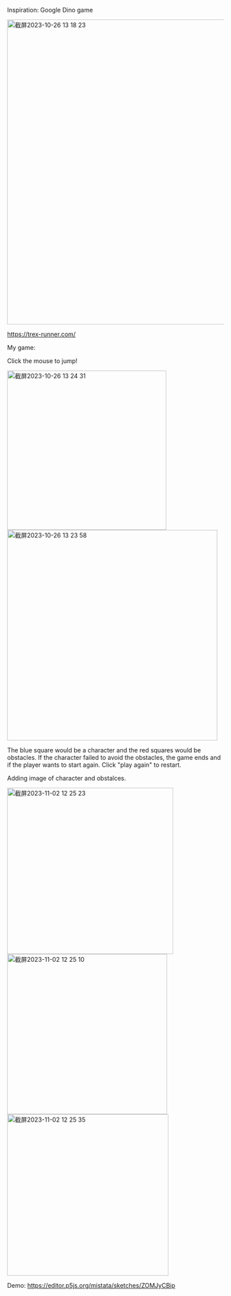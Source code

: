 Inspiration: Google Dino game

<img width="708" alt="截屏2023-10-26 13 18 23" src="https://github.com/mistata/helloworld/assets/145936799/a17577e1-0bac-4631-9c4b-1cdfd73a4174">

https://trex-runner.com/

My game:

Click the mouse to jump!

<img width="370" alt="截屏2023-10-26 13 24 31" src="https://github.com/mistata/helloworld/assets/145936799/ce5b5f94-38a0-414b-96b2-5da959400580">
<img width="489" alt="截屏2023-10-26 13 23 58" src="https://github.com/mistata/helloworld/assets/145936799/e02e776e-5914-451c-9243-fa8650de2753">

The blue square would be a character and the red squares would be obstacles.
If the character failed to avoid the obstacles, the game ends and if the player wants to start again. Click "play again" to restart.

Adding image of character and obstalces.

<img width="386" alt="截屏2023-11-02 12 25 23" src="https://github.com/mistata/helloworld/assets/145936799/fb2fd147-9582-4f09-823d-be43e870d71c">
<img width="372" alt="截屏2023-11-02 12 25 10" src="https://github.com/mistata/helloworld/assets/145936799/2d0c59e7-6505-4515-94e7-aec00ee6194d">
<img width="375" alt="截屏2023-11-02 12 25 35" src="https://github.com/mistata/helloworld/assets/145936799/7b2b744f-5841-4068-b6ef-8ec64b0981de">


Demo: https://editor.p5js.org/mistata/sketches/ZOMJyCBip
